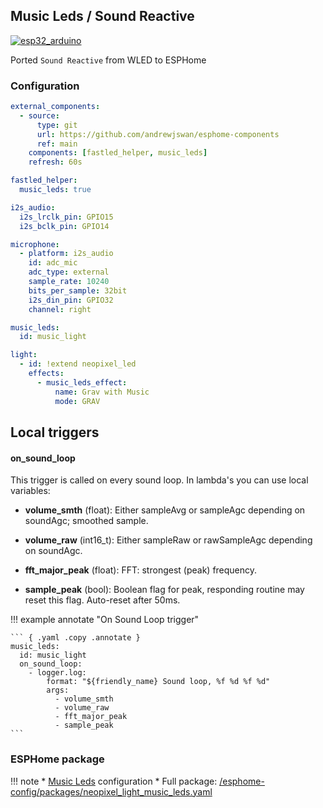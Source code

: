 ## Music Leds / Sound Reactive
[![esp32_arduino](https://img.shields.io/badge/ESP32-Arduino-darkcyan.svg)](https://esphome.io/)

Ported `Sound Reactive` from WLED to ESPHome

### Configuration

```yaml
external_components:
  - source:
      type: git
      url: https://github.com/andrewjswan/esphome-components
      ref: main
    components: [fastled_helper, music_leds]
    refresh: 60s

fastled_helper:
  music_leds: true

i2s_audio:
  i2s_lrclk_pin: GPIO15
  i2s_bclk_pin: GPIO14

microphone:
  - platform: i2s_audio
    id: adc_mic
    adc_type: external
    sample_rate: 10240
    bits_per_sample: 32bit
    i2s_din_pin: GPIO32
    channel: right

music_leds:
  id: music_light

light:
  - id: !extend neopixel_led
    effects:
      - music_leds_effect:
          name: Grav with Music
          mode: GRAV
```

## Local triggers

#### on_sound_loop

This trigger is called on every sound loop. In lambda's you can use local variables:

- **volume_smth** (float): Either sampleAvg or sampleAgc depending on soundAgc; smoothed sample.

- **volume_raw** (int16_t): Either sampleRaw or rawSampleAgc depending on soundAgc.

- **fft_major_peak** (float): FFT: strongest (peak) frequency.

- **sample_peak** (bool): Boolean flag for peak, responding routine may reset this flag. Auto-reset after 50ms.

!!! example annotate "On Sound Loop trigger"

    ``` { .yaml .copy .annotate }
    music_leds:
      id: music_light
      on_sound_loop:
        - logger.log:
            format: "${friendly_name} Sound loop, %f %d %f %d"
            args:
              - volume_smth
              - volume_raw
              - fft_major_peak
              - sample_peak
    ```

### ESPHome package

!!! note
    * [Music Leds](https://andrewjswan.github.io/esphome-config/music-leds/) configuration
    * Full package: [/esphome-config/packages/neopixel_light_music_leds.yaml](https://github.com/andrewjswan/esphome-config/blob/main/packages/neopixel_light_music_leds.yaml)
